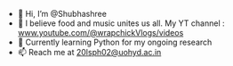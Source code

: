 - 👋 Hi, I’m @Shubhashree
- 👀 I believe food and music unites us all. My YT channel : www.youtube.com/@wrapchickVlogs/videos
- 🌱 Currently learning Python for my ongoing research
- 📫 Reach me at 20lsph02@uohyd.ac.in

<!---
ShubhaBarik/ShubhaBarik is a ✨ special ✨ repository because its `README.md` (this file) appears on your GitHub profile.
You can click the Preview link to take a look at your changes.
--->
